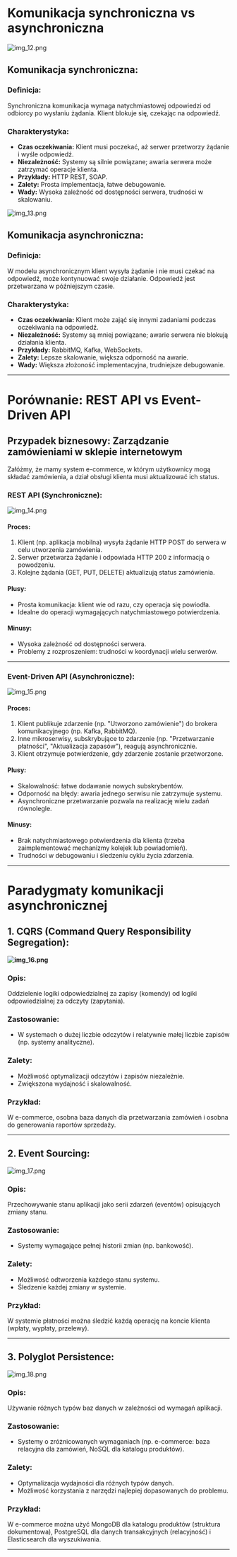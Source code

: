 # Komunikacja synchroniczna vs asynchroniczna

![img_12.png](images/img_12.png)

## Komunikacja synchroniczna:
### Definicja:
Synchroniczna komunikacja wymaga natychmiastowej odpowiedzi od odbiorcy po wysłaniu żądania. Klient blokuje się, czekając na odpowiedź.

### Charakterystyka:
- **Czas oczekiwania:** Klient musi poczekać, aż serwer przetworzy żądanie i wyśle odpowiedź.
- **Niezależność:** Systemy są silnie powiązane; awaria serwera może zatrzymać operacje klienta.
- **Przykłady:** HTTP REST, SOAP.
- **Zalety:** Prosta implementacja, łatwe debugowanie.
- **Wady:** Wysoka zależność od dostępności serwera, trudności w skalowaniu.

![img_13.png](images/img_13.png)

## Komunikacja asynchroniczna:
### Definicja:
W modelu asynchronicznym klient wysyła żądanie i nie musi czekać na odpowiedź, może kontynuować swoje działanie. Odpowiedź jest przetwarzana w późniejszym czasie.

### Charakterystyka:
- **Czas oczekiwania:** Klient może zająć się innymi zadaniami podczas oczekiwania na odpowiedź.
- **Niezależność:** Systemy są mniej powiązane; awarie serwera nie blokują działania klienta.
- **Przykłady:** RabbitMQ, Kafka, WebSockets.
- **Zalety:** Lepsze skalowanie, większa odporność na awarie.
- **Wady:** Większa złożoność implementacyjna, trudniejsze debugowanie.

---

# Porównanie: REST API vs Event-Driven API

## Przypadek biznesowy: Zarządzanie zamówieniami w sklepie internetowym
Załóżmy, że mamy system e-commerce, w którym użytkownicy mogą składać zamówienia, a dział obsługi klienta musi aktualizować ich status.

### REST API (Synchroniczne):

![img_14.png](images/img_14.png)
#### Proces:
1. Klient (np. aplikacja mobilna) wysyła żądanie HTTP POST do serwera w celu utworzenia zamówienia.
2. Serwer przetwarza żądanie i odpowiada HTTP 200 z informacją o powodzeniu.
3. Kolejne żądania (GET, PUT, DELETE) aktualizują status zamówienia.

#### Plusy:
- Prosta komunikacja: klient wie od razu, czy operacja się powiodła.
- Idealne do operacji wymagających natychmiastowego potwierdzenia.

#### Minusy:
- Wysoka zależność od dostępności serwera.
- Problemy z rozproszeniem: trudności w koordynacji wielu serwerów.

---

### Event-Driven API (Asynchroniczne):
![img_15.png](images/img_15.png)

#### Proces:
1. Klient publikuje zdarzenie (np. "Utworzono zamówienie") do brokera komunikacyjnego (np. Kafka, RabbitMQ).
2. Inne mikroserwisy, subskrybujące to zdarzenie (np. "Przetwarzanie płatności", "Aktualizacja zapasów"), reagują asynchronicznie.
3. Klient otrzymuje potwierdzenie, gdy zdarzenie zostanie przetworzone.

#### Plusy:
- Skalowalność: łatwe dodawanie nowych subskrybentów.
- Odporność na błędy: awaria jednego serwisu nie zatrzymuje systemu.
- Asynchroniczne przetwarzanie pozwala na realizację wielu zadań równolegle.

#### Minusy:
- Brak natychmiastowego potwierdzenia dla klienta (trzeba zaimplementować mechanizmy kolejek lub powiadomień).
- Trudności w debugowaniu i śledzeniu cyklu życia zdarzenia.

---

# Paradygmaty komunikacji asynchronicznej

## 1. CQRS (Command Query Responsibility Segregation):
**![img_16.png](images/img_16.png)**
### Opis:
Oddzielenie logiki odpowiedzialnej za zapisy (komendy) od logiki odpowiedzialnej za odczyty (zapytania).

### Zastosowanie:
- W systemach o dużej liczbie odczytów i relatywnie małej liczbie zapisów (np. systemy analityczne).

### Zalety:
- Możliwość optymalizacji odczytów i zapisów niezależnie.
- Zwiększona wydajność i skalowalność.

### Przykład:
W e-commerce, osobna baza danych dla przetwarzania zamówień i osobna do generowania raportów sprzedaży.

---

## 2. Event Sourcing:

![img_17.png](images/img_17.png)

### Opis:
Przechowywanie stanu aplikacji jako serii zdarzeń (eventów) opisujących zmiany stanu.

### Zastosowanie:
- Systemy wymagające pełnej historii zmian (np. bankowość).

### Zalety:
- Możliwość odtworzenia każdego stanu systemu.
- Śledzenie każdej zmiany w systemie.

### Przykład:
W systemie płatności można śledzić każdą operację na koncie klienta (wpłaty, wypłaty, przelewy).

---

## 3. Polyglot Persistence:
![img_18.png](images/img_18.png)

### Opis:
Używanie różnych typów baz danych w zależności od wymagań aplikacji.

### Zastosowanie:
- Systemy o zróżnicowanych wymaganiach (np. e-commerce: baza relacyjna dla zamówień, NoSQL dla katalogu produktów).

### Zalety:
- Optymalizacja wydajności dla różnych typów danych.
- Możliwość korzystania z narzędzi najlepiej dopasowanych do problemu.

### Przykład:
W e-commerce można użyć MongoDB dla katalogu produktów (struktura dokumentowa), PostgreSQL dla danych transakcyjnych (relacyjność) i Elasticsearch dla wyszukiwania.

---
